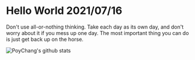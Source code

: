 # Hello World 2021/07/16

Don't use all-or-nothing thinking. Take each day as its own day, and don't worry about it if you mess up one day. The most important thing you can do is just get back up on the horse.

![PoyChang's github stats](https://github-readme-stats.vercel.app/api?username=poychang&show_icons=true&theme=dracula)
